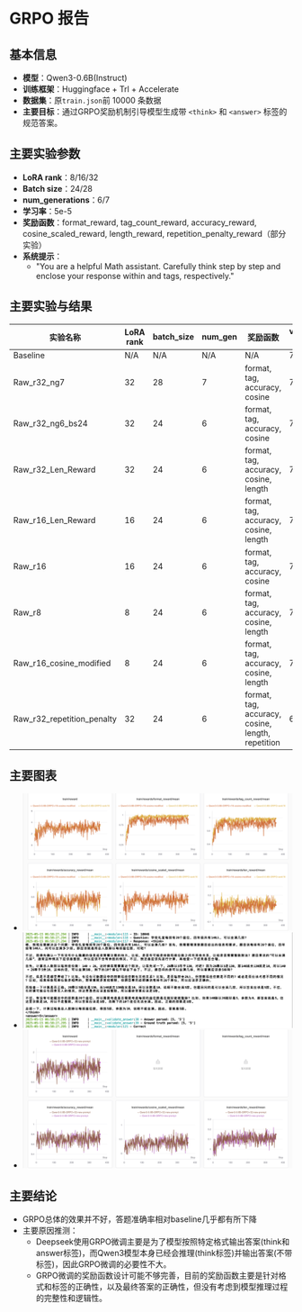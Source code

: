 # GRPO 报告

## 基本信息
- **模型**：Qwen3-0.6B(Instruct)
- **训练框架**：Huggingface + Trl + Accelerate
- **数据集**：原`train.json`前 10000 条数据
- **主要目标**：通过GRPO奖励机制引导模型生成带 `<think>` 和 `<answer>` 标签的规范答案。

## 主要实验参数
- **LoRA rank**：8/16/32
- **Batch size**：24/28
- **num_generations**：6/7
- **学习率**：5e-5
- **奖励函数**：format_reward, tag_count_reward, accuracy_reward, cosine_scaled_reward, length_reward, repetition_penalty_reward（部分实验）
- **系统提示**：
  - "You are a helpful Math assistant. Carefully think step by step and enclose your response within <think> </think> and <answer> </answer> tags, respectively."

## 主要实验与结果
| 实验名称                | LoRA rank | batch_size | num_gen | 奖励函数                                   | val_300.json准确率 |
|------------------------|-----------|------------|---------|-------------------------------------------|-------------------|
| Baseline               | N/A       | N/A        | N/A     | N/A                                       | 74.33%            |
| Raw_r32_ng7            | 32        | 28         | 7       | format, tag, accuracy, cosine              | 72.67%            |
| Raw_r32_ng6_bs24       | 32        | 24         | 6       | format, tag, accuracy, cosine              | 71.67%            |
| Raw_r32_Len_Reward     | 32        | 24         | 6       | format, tag, accuracy, cosine, length      | 75.67%            |
| Raw_r16_Len_Reward     | 16        | 24         | 6       | format, tag, accuracy, cosine, length      | 72.33%            |
| Raw_r16                | 16        | 24         | 6       | format, tag, accuracy, cosine              | 71.00%            |
| Raw_r8                 | 8         | 24         | 6       | format, tag, accuracy, cosine, length      | 71.67%            |
| Raw_r16_cosine_modified| 8         | 24         | 6       | format, tag, accuracy, cosine, length      | 70.00%            |
| Raw_r32_repetition_penalty| 32     | 24         | 6       | format, tag, accuracy, cosine, length, repetition | 65.33%            |

## 主要图表
- ![训练奖励曲线示例](image-11.png)
- ![格式输出示例](image-3.png)
- ![准确率对比](image-13.png)

## 主要结论
- GRPO总体的效果并不好，答题准确率相对baseline几乎都有所下降
- 主要原因推测：
    - Deepseek使用GRPO微调主要是为了模型按照特定格式输出答案(think和answer标签)，而Qwen3模型本身已经会推理(think标签)并输出答案(不带标签)，因此GRPO微调的必要性不大。
    - GRPO微调的奖励函数设计可能不够完善，目前的奖励函数主要是针对格式和标签的正确性，以及最终答案的正确性，但没有考虑到模型推理过程的完整性和逻辑性。
